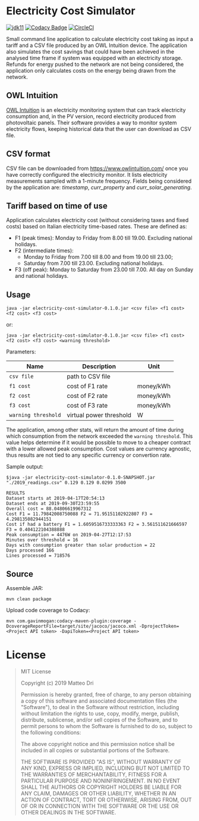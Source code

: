 # Electricity Cost Simulator

[![jdk11](https://img.shields.io/badge/java-11-blue.svg)](http://jdk.java.net/11)
[![Codacy Badge](https://api.codacy.com/project/badge/Grade/cd4fcd368f3f4818bbb351dc4e1a34c8)](https://www.codacy.com?utm_source=github.com&amp;utm_medium=referral&amp;utm_content=matteodri/electricity-cost-simulator&amp;utm_campaign=Badge_Grade)
[![CircleCI](https://circleci.com/gh/matteodri/electricity-cost-simulator.svg?style=svg&circle-token=4ce3a7aae23a86df5e7a4f53810706d5c1f1450a)](https://circleci.com/gh/matteodri/electricity-cost-simulator)

Small command line application to calculate electricity cost taking as input a tariff and a CSV file produced by an OWL Intuition device. The application also simulates the cost savings that could have been achieved in the analysed time frame if system was equipped with an electricity storage.
Refunds for energy pushed to the network are not being considered, the application only calculates costs on the energy being drawn from the network.

## OWL Intuition
[OWL Intuition](http://www.theowl.com/index.php/owl-intuition/) is an electricity monitoring system that can track electricity consumption and, in the PV version, record electricity produced from photovoltaic panels. Their software provides a way to monitor system electricity flows, keeping historical data that the user can download as CSV file.

## CSV format
CSV file can be downloaded from https://www.owlintuition.com/ once you have correctly configured the electricity monitor. It lists electricity measurements sampled with a 1-minute frequency. Fields being considered by the application are: _timestamp_, _curr_property_ and _curr_solar_generating_.

## Tariff based on time of use
Application calculates electricity cost (without considering taxes and fixed costs) based on Italian electricity time-based rates. These are defined as:
<ul>
  <li>F1 (peak times): Monday to Friday from 8.00 till 19.00. Excluding national holidays.</li>
  <li>F2 (intermediate times):<ul>
                                <li> Monday to Friday from 7.00 till 8.00 and from 19.00 till 23.00;</li>
                                <li>Saturday from 7.00 till 23.00. Excluding national holidays.</li>
                              </ul></li>
  <li>F3 (off peak): Monday to Saturday from 23.00 till 7.00. All day on Sunday and national holidays.</li>
</ul>

## Usage
`java -jar electricity-cost-simulator-0.1.0.jar <csv file> <f1 cost> <f2 cost> <f3 cost>`

or:

`java -jar electricity-cost-simulator-0.1.0.jar <csv file> <f1 cost> <f2 cost> <f3 cost> <warning threshold>`

Parameters:

| Name                 | Description              | Unit      |
|----------------------|--------------------------|-----------|
| `csv file`           | path to CSV file         |           |
| `f1 cost`            | cost of F1 rate          | money/kWh |
| `f2 cost`            | cost of F2 rate          | money/kWh |
| `f3 cost`            | cost of F3 rate          | money/kWh |
| `warning threshold`  | virtual power threshold  | W         |


The application, among other stats, will return the amount of time during which consumption from the network exceeded the `warning threshold`. This value helps determine if it would be possible to move to a cheaper contract with a lower allowed peak consumption.
Cost values are currency agnostic, thus results are not tied to any specific currency or convertion rate.

Sample output:
    
    $java -jar electricity-cost-simulator-0.1.0-SNAPSHOT.jar "./2019_readings.csv" 0.129 0.129 0.0299 3500
    
    RESULTS
    Dataset starts at 2019-04-17T20:54:13
    Dataset ends at 2019-09-30T23:59:55
    Overall cost = 88.04806619967312
    Cost F1 = 11.79842008750088 F2 = 71.95151102922807 F3 = 4.298135082944151
    Cost if had a battery F1 = 1.6059516733333363 F2 = 3.561511621666597 F3 = 0.404122104388888
    Peak consumption = 4476W on 2019-04-27T12:17:53
    Minutes over threshold = 16
    Days with consumption greater than solar production = 22
    Days processed 166
    Lines processed = 718576

## Source

Assemble JAR:

    mvn clean package

Upload code coverage to Codacy:

    mvn com.gavinmogan:codacy-maven-plugin:coverage -DcoverageReportFile=target/site/jacoco/jacoco.xml -DprojectToken=<Project API token> -DapiToken=<Project API token>

# License

>MIT License
>
>Copyright (c) 2019 Matteo Dri
>
>Permission is hereby granted, free of charge, to any person obtaining a copy
>of this software and associated documentation files (the "Software"), to deal
>in the Software without restriction, including without limitation the rights
>to use, copy, modify, merge, publish, distribute, sublicense, and/or sell
>copies of the Software, and to permit persons to whom the Software is
>furnished to do so, subject to the following conditions:
>
>The above copyright notice and this permission notice shall be included in all
>copies or substantial portions of the Software.
>
>THE SOFTWARE IS PROVIDED "AS IS", WITHOUT WARRANTY OF ANY KIND, EXPRESS OR
>IMPLIED, INCLUDING BUT NOT LIMITED TO THE WARRANTIES OF MERCHANTABILITY,
>FITNESS FOR A PARTICULAR PURPOSE AND NONINFRINGEMENT. IN NO EVENT SHALL THE
>AUTHORS OR COPYRIGHT HOLDERS BE LIABLE FOR ANY CLAIM, DAMAGES OR OTHER
>LIABILITY, WHETHER IN AN ACTION OF CONTRACT, TORT OR OTHERWISE, ARISING FROM,
>OUT OF OR IN CONNECTION WITH THE SOFTWARE OR THE USE OR OTHER DEALINGS IN THE
>SOFTWARE.
